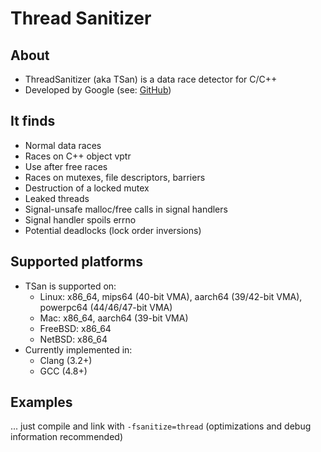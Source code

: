 Thread Sanitizer
================

About
-----
* ThreadSanitizer (aka TSan) is a data race detector for C/C++
* Developed by Google (see: [GitHub](https://github.com/google/sanitizers))

It finds
--------
* Normal data races
* Races on C++ object vptr
* Use after free races
* Races on mutexes, file descriptors, barriers
* Destruction of a locked mutex
* Leaked threads
* Signal-unsafe malloc/free calls in signal handlers
* Signal handler spoils errno
* Potential deadlocks (lock order inversions)

Supported platforms
-------------------
* TSan is supported on:
    * Linux: x86_64, mips64 (40-bit VMA), aarch64 (39/42-bit VMA), powerpc64 (44/46/47-bit VMA)
    * Mac: x86_64, aarch64 (39-bit VMA)
    * FreeBSD: x86_64
    * NetBSD: x86_64
* Currently implemented in:
    * Clang (3.2+)
    * GCC (4.8+)

Examples
--------
... just compile and link with `-fsanitize=thread`
(optimizations and debug information recommended)
